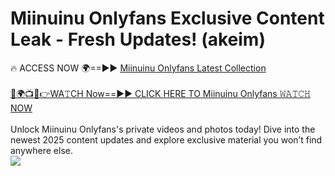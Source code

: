 # Miinuinu Onlyfans Exclusive Content Leak - Fresh Updates! (akeim)

🔥 ACCESS NOW 🌍==►► <a href="https://tinyurl.com/kvy9nzfs" rel="nofollow">Miinuinu Onlyfans Latest Collection</a>
<br><br>
[🔴🌍📺📱👉WA𝚃CH Now==►► CLICK HERE TO Miinuinu Onlyfans 𝚆𝙰𝚃𝙲𝙷 NOW](https://tinyurl.com/kvy9nzfs)
<br><br>
Unlock Miinuinu Onlyfans's private videos and photos today! Dive into the newest 2025 content updates and explore exclusive material you won’t find anywhere else.
<br>
<a href="https://tinyurl.com/kvy9nzfs" rel="nofollow" data-target="animated-image.originalLink"><img src="https://camo.githubusercontent.com/8a4f000d20f83aca3bf7ec5f350d767afa0574a8a352519fd8cfa583a6f93a33/68747470733a2f2f692e696d6775722e636f6d2f644a486b345a712e676966" data-canonical-src="https://i.imgur.com/dJHk4Zq.gif" style="max-width: 100%; display: inline-block;" data-target="animated-image.originalImage"></a>
<br>
